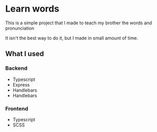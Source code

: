 # Learn words

This is a simple project that I made to teach my brother the words and pronunciation

It isn't the best way to do it, but I made in small amount of time.

## What I used

### Backend

- Typescript
- Express
- Handlebars
- Handlebars

### Frontend

- Typescript
- SCSS
